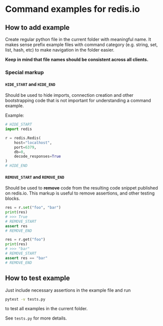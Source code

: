 # Command examples for redis.io

## How to add example

Create regular python file in the current folder with meaningful name. It makes sense prefix example files with 
command category (e.g. string, set, list, hash, etc) to make navigation in the folder easier.

**Keep in mind that file names should be consistent across all clients.**

### Special markup

#### `HIDE_START` and `HIDE_END`
Should be used to hide imports, connection creation and other bootstrapping code that is not important
for understanding a command example.

Example:

```python
# HIDE_START
import redis

r = redis.Redis(
    host="localhost",
    port=6379,
    db=0,
    decode_responses=True
)
# HIDE_END
```

#### `REMOVE_START` and `REMOVE_END`
Should be used to **remove** code from the resulting code snippet published on redis.io.
This markup is useful to remove assertions, and other testing blocks.

```python
res = r.set("foo", "bar")
print(res)
# >>> True
# REMOVE_START
assert res
# REMOVE_END

res = r.get("foo")
print(res)
# >>> "bar"
# REMOVE_START
assert res == "bar"
# REMOVE_END
```

## How to test example

Just include necessary assertions in the example file and run
```bash
pytest -v tests.py
```
to test all examples in the current folder.

See `tests.py` for more details.

